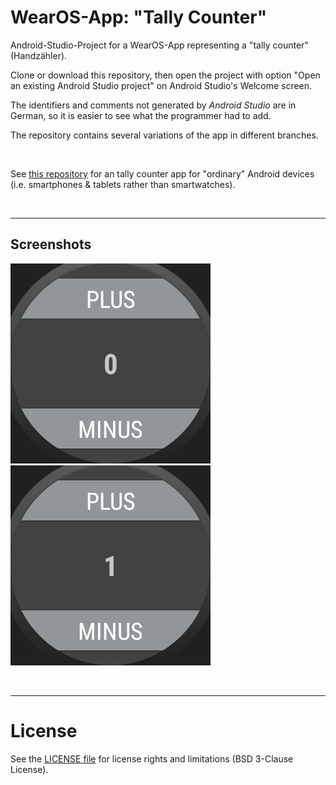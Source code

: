 # WearOS-App: "Tally Counter"

Android-Studio-Project for a WearOS-App representing a "tally counter" (Handzähler).

Clone or download this repository, then open the project with option 
"Open an existing Android Studio project" on Android Studio's Welcome screen.

The identifiers and comments not generated by *Android Studio* are in German,
so it is easier to see what the programmer had to add.

The repository contains several variations of the app in different branches.

<br>


See [this repository](https://github.com/MDecker-MobileComputing/Android_Handzaehler) for an tally counter app for "ordinary" Android devices (i.e. smartphones & tablets rather than smartwatches).

<br>

----
## Screenshots

![Screenshot 1: Zähler auf 0](Screenshot_1.png)  ![Screenshot 2: Zähler auf 1](Screenshot_2.png)

<br>

----
# License

See the [LICENSE file](LICENSE.md) for license rights and limitations (BSD 3-Clause License).
